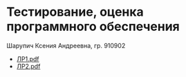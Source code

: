 # Тестирование, оценка программного обеспечения
Шарупич Ксения Андреевна, гр. 910902

* [ЛР1.pdf](https://github.com/Deavarona/Testing-evaluation-software/files/8096504/1.pdf)
* [ЛР2.pdf](https://github.com/Deavarona/Testing-evaluation-software/files/8097406/2.pdf)

